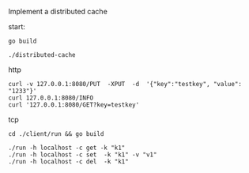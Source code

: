 Implement a distributed cache


start:
```
go build

./distributed-cache
```




http
```
curl -v 127.0.0.1:8080/PUT  -XPUT  -d  '{"key":"testkey", "value": "1233"}'
curl 127.0.0.1:8080/INFO 
curl '127.0.0.1:8080/GET?key=testkey'
```


tcp 
```
cd ./client/run && go build

./run -h localhost -c get -k "k1"
./run -h localhost -c set  -k "k1" -v "v1"
./run -h localhost -c del  -k "k1"
```